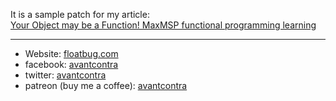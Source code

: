 
It is a sample patch for my article:  
[Your Object may be a Function! MaxMSP functional programming learning](https://medium.com/@contra/your-object-may-be-a-function-maxmsp-functional-programming-learning-e04a147a1b85)

----

- Website: [floatbug.com](https://www.floatbug.com/)
- facebook: [avantcontra](https://facebook.com/avantcontra)
- twitter: [avantcontra](https://twitter.com/avantcontra)  
- patreon (buy me a coffee): [avantcontra](https://www.patreon.com/avantcontra)

